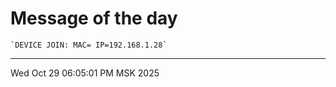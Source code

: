# Message of the day
```
`DEVICE JOIN: MAC= IP=192.168.1.28`
```
---
Wed Oct 29 06:05:01 PM MSK 2025
